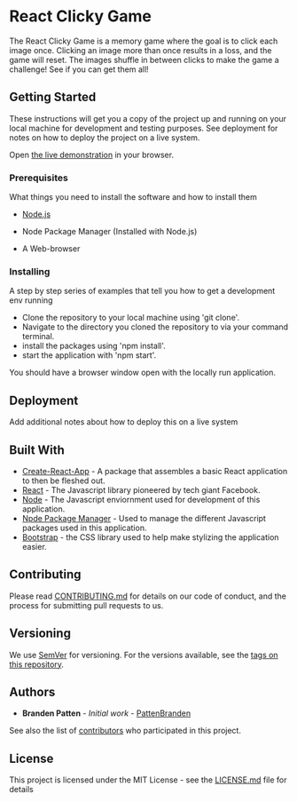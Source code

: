 # React Clicky Game

The React Clicky Game is a memory game where the goal is to click each image once.
Clicking an image more than once results in a loss, and the game will reset.
The images shuffle in between clicks to make the game a challenge!
See if you can get them all!

## Getting Started

These instructions will get you a copy of the project up and running on your local machine for development and testing purposes. See deployment for notes on how to deploy the project on a live system.

Open [the live demonstration](https://pattenbranden.github.io/PS2-clicky-game-react/) in your browser.

### Prerequisites

What things you need to install the software and how to install them

* [Node.js](Nodejs.org)

* Node Package Manager (Installed with Node.js)

* A Web-browser


### Installing

A step by step series of examples that tell you how to get a development env running

* Clone the repository to your local machine using 'git clone'.
* Navigate to the directory you cloned the repository to via your command terminal.
* install the packages using 'npm install'.
* start the application with 'npm start'.

You should have a browser window open with the locally run application.

## Deployment

Add additional notes about how to deploy this on a live system

## Built With

* [Create-React-App](https://reactjs.org/docs/create-a-new-react-app.html) - A package that assembles a basic React application to then be fleshed out.
* [React](https://www.npmjs.com/package/react) - The Javascript library pioneered by tech giant Facebook.
* [Node](Nodejs.org) - The Javascript enviornment used for development of this application.
* [Npde Package Manager](https://www.npmjs.com/) - Used to manage the different Javascript packages used in this application.
* [Bootstrap](https://getbootstrap.com/) - the CSS library used to help make stylizing the application easier.

## Contributing

Please read [CONTRIBUTING.md](https://gist.github.com/PurpleBooth/b24679402957c63ec426) for details on our code of conduct, and the process for submitting pull requests to us.

## Versioning

We use [SemVer](http://semver.org/) for versioning. For the versions available, see the [tags on this repository](https://github.com/your/project/tags). 

## Authors

* **Branden Patten** - *Initial work* - [PattenBranden](https://github.com/pattenbranden)

See also the list of [contributors](https://github.com/your/project/contributors) who participated in this project.

## License

This project is licensed under the MIT License - see the [LICENSE.md](LICENSE.md) file for details

